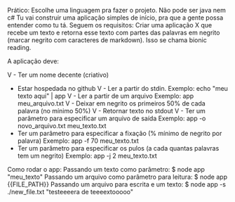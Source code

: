Prático:
Escolhe uma linguagem pra fazer o projeto. Não pode ser java nem c#
Tu vai construir uma aplicação simples de início, pra que a gente possa entender como tu tá. Seguem os requisitos:
Criar uma aplicação X que recebe um texto e retorna esse texto com partes das palavras em negrito (marcar negrito com caracteres de markdown). Isso se chama bionic reading.

A aplicação deve:

V - Ter um nome decente (criativo)
  - Estar hospedada no github
V - Ler a partir do stdin.
        Exemplo: echo "meu texto aqui" | app
V - Ler a partir de um arquivo
        Exemplo: app meu_arquivo.txt
V - Deixar em negrito os primeiros 50% de cada palavra (no mínimo 50%)
V - Retornar texto no stdout
V  - Ter um parâmetro para especificar um arquivo de saída
        Exemplo: app -o novo_arquivo.txt meu_texto.txt
  - Ter um parâmetro para especificar a fixação (% mínimo de negrito por palavra)
        Exemplo: app -f 70 meu_texto.txt
  - Ter um parâmetro para especificar os pulos (a cada quantas palavras tem um negrito)
        Exemplo: app -j 2 meu_texto.txt





Como rodar o app:
    Passando um texto como parâmetro:
        $ node app "meu_texto"
    Passando um arquivo como parâmetro para leitura:
        $ node app {{FILE_PATH}}
    Passando um arquivo para escrita e um texto:
        $ node app -s ./new_file.txt "testeeeera de teeeextooooo"
    

